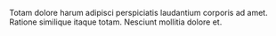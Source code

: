 Totam dolore harum adipisci perspiciatis laudantium corporis ad amet.
Ratione similique itaque totam.
Nesciunt mollitia dolore et.